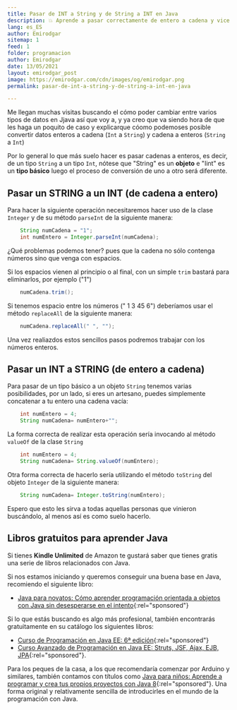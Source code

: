 ```yaml
---
title: Pasar de INT a String y de String a INT en Java 
description: 💥 Aprende a pasar correctamente de entero a cadena y viceversa en Java. Paso a paso y con explicaciones. 
lang: es_ES
author: Emirodgar
sitemap: 1
feed: 1
folder: programacion
author: Emirodgar
date: 13/05/2021
layout: emirodgar_post
image: https://emirodgar.com/cdn/images/og/emirodgar.png
permalink: pasar-de-int-a-string-y-de-string-a-int-en-java

---
```


Me llegan muchas visitas buscando el cómo poder cambiar entre varios tipos de datos en Jjava así que voy a, y ya creo que va siendo hora de que les haga un poquito de caso y explicarque cóomo podemoses posible convertir datos enteros a cadena (`Int` a `String`) y cadena a enteros (`String` a `Int`)  
  
Por lo general lo que más suelo hacer es pasar cadenas a enteros, es decir, de un tipo `String` a un tipo `Int`, nótese que "String" es un **objeto** e "Iint" es un **tipo básico** luego el proceso de conversión de uno a otro será diferente.  
  
## Pasar un STRING a un INT (de cadena a entero)  
  
Para hacer la siguiente operación necesitaremos hacer uso de la clase `Integer` y de su método `parseInt` de la siguiente manera:

```java
    String numCadena = "1";      
    int numEntero = Integer.parseInt(numCadena);
```
¿Qué problemas podemos tener? pues que la cadena no sólo contenga números sino que venga con espacios.  
  
Si los espacios vienen al principio o al final, con un simple `trim` bastará para eliminarlos, por ejemplo ("1")

```java
    numCadena.trim();
```
Si tenemos espacio entre los números  (" 1 3 45 6") deberíamos usar el método `replaceAll` de la siguiente manera:
 
```java
    numCadena.replaceAll(" ", "");
```
Una vez realiazdos estos sencillos pasos podremos trabajar con los números enteros.  
  
## Pasar un INT a STRING (de entero a cadena)  
  
Para pasar de un tipo básico a un objeto `String` tenemos varias posibilidades, por un lado, si eres un artesano, puedes simplemente concatenar a tu entero una cadena vacía:

```java
    int numEntero = 4;    
    String numCadena= numEntero+"";
```

La forma correcta de realizar esta operación sería invocando al método `valueOf` de la clase `String`  
  
```java
    int numEntero = 4;    
    String numCadena= String.valueOf(numEntero);
```

Otra forma correcta de hacerlo sería utilizando el método `toString` del objeto `Integer` de la siguiente manera:

```java
    String numCadena= Integer.toString(numEntero);
```

Espero que esto les sirva a todas aquellas personas que vinieron buscándolo, al menos así es como suelo hacerlo.

## Libros gratuitos para aprender Java

Si tienes **Kindle Unlimited** de Amazon te gustará saber que tienes gratis una serie de libros relacionados con Java.

Si nos estamos iniciando y queremos conseguir una buena base en Java, recomiendo el siguiente libro:
-  [Java para novatos: Cómo aprender programación orientada a objetos con Java sin desesperarse en el intento](https://amzn.to/2SemsXu){:rel="sponsored"} 

Si lo que estás buscando es algo más profesional, también encontrarás gratuitamente en su catálogo los siguientes libros:  

 - [Curso de Programación en Java EE: 6ª edición](https://amzn.to/2OpMGFf){:rel="sponsored"} 
 - [Curso Avanzado de Programación en Java EE: Struts, JSF, Ajax, EJB, JPA](https://amzn.to/2OrJ8SZ){:rel="sponsored"}.

Para los peques de la casa, a los que recomendaría comenzar por Arduino y similares, también contamos con títulos como [Java para niños: Aprende a programar y crea tus propios proyectos con Java 8](https://amzn.to/3biXPSa){:rel="sponsored"}. Una forma original y relativamente sencilla de introducirles en el mundo de la programación con Java.
<!--stackedit_data:
eyJoaXN0b3J5IjpbLTEyODUzMzU1OTMsLTE3NjQ5MzM1NiwtMT
E3ODc1NjkwNSwxMDgxNjY0NjIxLDIwODU5NDA5NDQsMjUwNTYw
NzIwLDEwNzU1MDAwNDIsMTU5ODk4ODI5Niw0NjI0ODU4MzgsNj
Q4NDkwNDA1LDExODg5NzU0MjcsMTcwNTczODYxOV19
-->